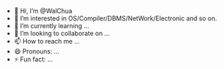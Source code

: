 - 👋 Hi, I’m @WalChua
- 👀 I’m interested in OS/Compiler/DBMS/NetWork/Electronic and so on.
- 🌱 I’m currently learning ...
- 💞️ I’m looking to collaborate on ...
- 📫 How to reach me ...
- 😄 Pronouns: ...
- ⚡ Fun fact: ...

<!---
WalChua/WalChua is a ✨ special ✨ repository because its `README.md` (this file) appears on your GitHub profile.
You can click the Preview link to take a look at your changes.
--->
